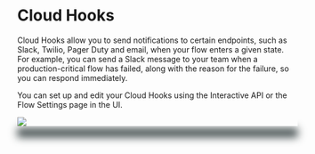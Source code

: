 
# Cloud Hooks <Badge text="Cloud"/>

Cloud Hooks allow you to send notifications to certain endpoints, such as Slack, Twilio, Pager Duty and email, when your flow enters a given state. For example, you can send a Slack message to your team when a production-critical flow has failed, along with the reason for the failure, so you can respond immediately.

You can set up and edit your Cloud Hooks using the Interactive API or the Flow Settings page in the UI. 

<div class="add-shadow">
  <img src="/orchestration/ui/cloud-hook-email.png">
</div>

<style>
.add-shadow  {
    width: 100%;
    height: auto;
    vertical-align: bottom;
    z-index: -1;
    outline: 1;
    box-shadow: 0px 20px 15px #3D4849;
}
</style>




